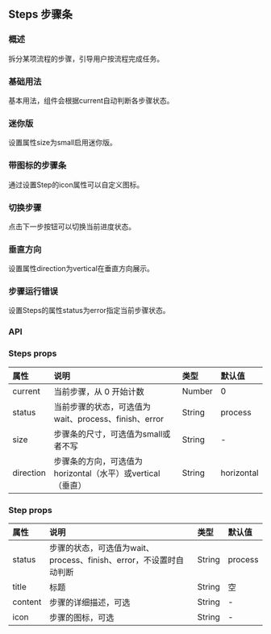 ## Steps 步骤条

### 概述
拆分某项流程的步骤，引导用户按流程完成任务。
### 基础用法
基本用法，组件会根据current自动判断各步骤状态。
<!--divider-->
### 迷你版
设置属性size为small启用迷你版。
<!--divider-->
### 带图标的步骤条
通过设置Step的icon属性可以自定义图标。
<!--divider-->
### 切换步骤
点击下一步按钮可以切换当前进度状态。
<!--divider-->
### 垂直方向
设置属性direction为vertical在垂直方向展示。
<!--divider-->
### 步骤运行错误
设置Steps的属性status为error指定当前步骤状态。
<!--divider-->

### API



### Steps props
<!--table-->
|  属性 | 说明 | 类型 | 默认值 |
| :--------- | :--------- | :--------- | :--------- |
| current | 当前步骤，从 0 开始计数 | Number | 0 |
| status | 当前步骤的状态，可选值为wait、process、finish、error | String | process |
| size | 步骤条的尺寸，可选值为small或者不写 | String | - |
| direction | 步骤条的方向，可选值为horizontal（水平）或vertical（垂直） | String | horizontal |
<!--table-->
<!--divider-->



### Step props
<!--table-->
|  属性 | 说明 | 类型 | 默认值 |
| :--------- | :--------- | :--------- | :--------- |
| status | 步骤的状态，可选值为wait、process、finish、error，不设置时自动判断 | String | process |
| title | 标题 | String | 空 |
| content | 步骤的详细描述，可选 | String | - |
| icon | 步骤的图标，可选 | String | - |
<!--table-->
<!--divider-->
